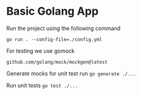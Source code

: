# Basic Golang App

Run the project using the following command
```
go run . --config-file=./config.yml
```

For testing we use
gomock
```
github.com/golang/mock/mockgen@latest
```

Generate mocks for unit test run `go generate ./...`

Run unit tests `go test ./...`